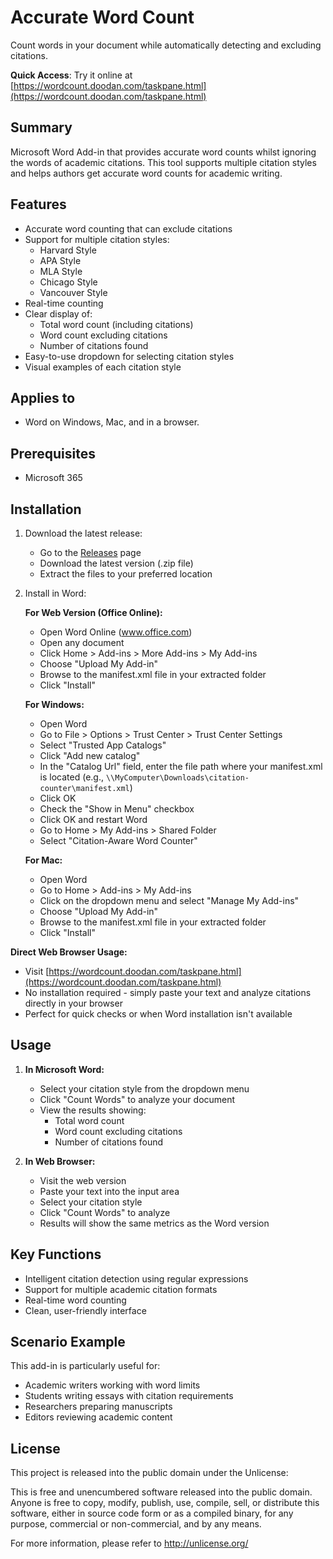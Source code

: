 # Accurate Word Count

Count words in your document while automatically detecting and excluding citations.

**Quick Access**: Try it online at [https://wordcount.doodan.com/taskpane.html](https://wordcount.doodan.com/taskpane.html)

## Summary

Microsoft Word Add-in that provides accurate word counts whilst ignoring the words of academic citations. This tool supports multiple citation styles and helps authors get accurate word counts for academic writing.

## Features

- Accurate word counting that can exclude citations
- Support for multiple citation styles:
  - Harvard Style
  - APA Style
  - MLA Style
  - Chicago Style
  - Vancouver Style
- Real-time counting
- Clear display of:
  - Total word count (including citations)
  - Word count excluding citations
  - Number of citations found
- Easy-to-use dropdown for selecting citation styles
- Visual examples of each citation style

## Applies to

- Word on Windows, Mac, and in a browser.

## Prerequisites

- Microsoft 365

## Installation

1. Download the latest release:
   - Go to the [Releases](https://github.com/danbamber/citation-aware-word-count/releases) page
   - Download the latest version (.zip file)
   - Extract the files to your preferred location

2. Install in Word:

   **For Web Version (Office Online):**
   - Open Word Online (www.office.com)
   - Open any document
   - Click Home > Add-ins > More Add-ins > My Add-ins
   - Choose "Upload My Add-in"
   - Browse to the manifest.xml file in your extracted folder
   - Click "Install"
   
   **For Windows:**
   - Open Word
   - Go to File > Options > Trust Center > Trust Center Settings
   - Select "Trusted App Catalogs"
   - Click "Add new catalog"
   - In the "Catalog Url" field, enter the file path where your manifest.xml is located
     (e.g., `\\MyComputer\Downloads\citation-counter\manifest.xml`)
   - Click OK
   - Check the "Show in Menu" checkbox
   - Click OK and restart Word
   - Go to Home > My Add-ins > Shared Folder
   - Select "Citation-Aware Word Counter"

   **For Mac:**
   - Open Word
   - Go to Home > Add-ins > My Add-ins
   - Click on the dropdown menu and select "Manage My Add-ins"
   - Choose "Upload My Add-in"
   - Browse to the manifest.xml file in your extracted folder
   - Click "Install"

**Direct Web Browser Usage:**
- Visit [https://wordcount.doodan.com/taskpane.html](https://wordcount.doodan.com/taskpane.html)
- No installation required - simply paste your text and analyze citations directly in your browser
- Perfect for quick checks or when Word installation isn't available

## Usage

1. **In Microsoft Word:**
   - Select your citation style from the dropdown menu
   - Click "Count Words" to analyze your document
   - View the results showing:
     - Total word count
     - Word count excluding citations
     - Number of citations found

2. **In Web Browser:**
   - Visit the web version
   - Paste your text into the input area
   - Select your citation style
   - Click "Count Words" to analyze
   - Results will show the same metrics as the Word version

## Key Functions

- Intelligent citation detection using regular expressions
- Support for multiple academic citation formats
- Real-time word counting
- Clean, user-friendly interface

## Scenario Example

This add-in is particularly useful for:
- Academic writers working with word limits
- Students writing essays with citation requirements
- Researchers preparing manuscripts
- Editors reviewing academic content

## License

This project is released into the public domain under the Unlicense:

This is free and unencumbered software released into the public domain. Anyone is free to copy, modify, publish, use, compile, sell, or distribute this software, either in source code form or as a compiled binary, for any purpose, commercial or non-commercial, and by any means.

For more information, please refer to <http://unlicense.org/>
